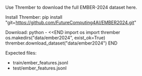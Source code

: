 Use Thrember to download the full EMBER-2024 dataset here.

Install Thrember:
pip install "git+https://github.com/FutureComputing4AI/EMBER2024.git"

Download:
python - <<END
import os
import thrember
os.makedirs("data/ember2024", exist_ok=True)
thrember.download_dataset("data/ember2024")
END

Expected files:
- train/ember_features.jsonl
- test/ember_features.jsonl

